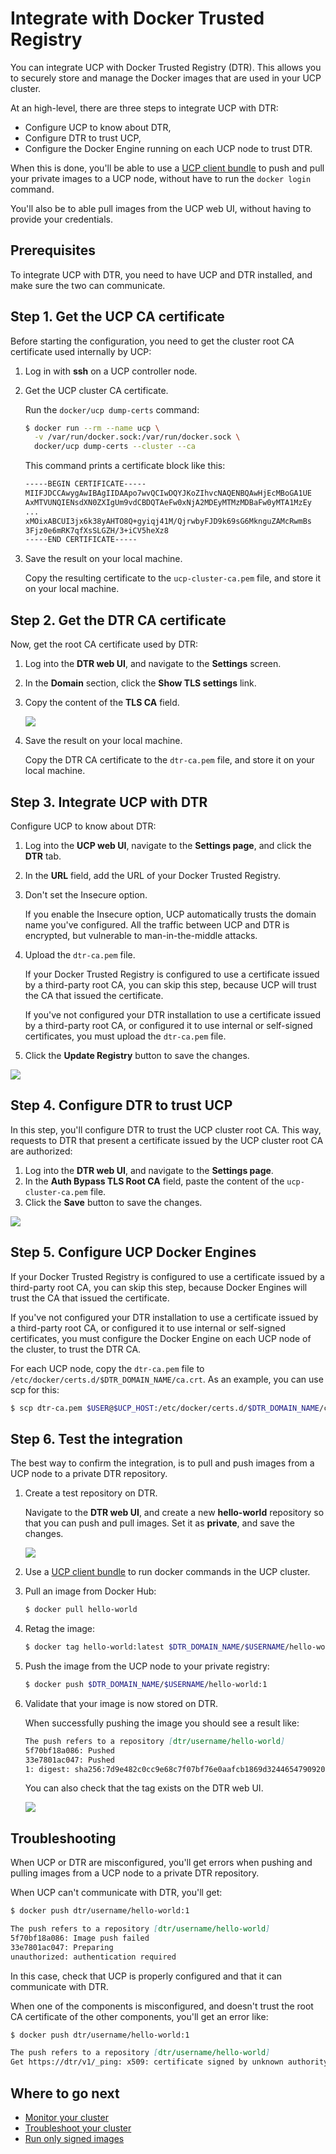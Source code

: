 <!--[metadata]>
+++
aliases = [ "/ucp/dtr-integration/"]
title = "Integrate with Docker Trusted Registry"
description = "Integrate UCP with Docker Trusted Registry"
keywords = ["trusted, registry, integrate, UCP, DTR"]
[menu.main]
parent="mn_ucp_configuration"
identifier="ucp_integrate_dtr"
weight=20
+++
<![end-metadata]-->


# Integrate with Docker Trusted Registry

You can integrate UCP with Docker Trusted Registry (DTR). This allows you to
securely store and manage the Docker images that are used in your UCP cluster.

At an high-level, there are three steps to integrate UCP with DTR:

* Configure UCP to know about DTR,
* Configure DTR to trust UCP,
* Configure the Docker Engine running on each UCP node to trust DTR.

When this is done, you'll be able to use a [UCP client bundle](../access-ucp/cli-based-access.md)
to push and pull your private images to a UCP node, without have to run the
`docker login` command.

You'll also be to able pull images from the UCP web UI, without having to
provide your credentials.

## Prerequisites

To integrate UCP with DTR, you need to have UCP and DTR installed, and make sure
the two can communicate.

## Step 1. Get the UCP CA certificate

Before starting the configuration, you need to get the cluster root CA
certificate used internally by UCP:

1. Log in with **ssh** on a UCP controller node.
2. Get the UCP cluster CA certificate.

    Run the `docker/ucp dump-certs` command:

    ```bash
    $ docker run --rm --name ucp \
      -v /var/run/docker.sock:/var/run/docker.sock \
      docker/ucp dump-certs --cluster --ca
    ```

    This command prints a certificate block like this:

    ```markdown
    -----BEGIN CERTIFICATE-----
    MIIFJDCCAwygAwIBAgIIDAApo7wvQCIwDQYJKoZIhvcNAQENBQAwHjEcMBoGA1UE
    AxMTVUNQIENsdXN0ZXIgUm9vdCBDQTAeFw0xNjA2MDEyMTMzMDBaFw0yMTA1MzEy
    ...
    xMOixABCUI3jx6k38yAHTO8Q+gyiqj41M/QjrwbyFJD9k69sG6MknguZAMcRwmBs
    3Fjz0e6mRK7qfXsSLGZH/3+iCV5heXz8
    -----END CERTIFICATE-----
    ```

3. Save the result on your local machine.

    Copy the resulting certificate to the `ucp-cluster-ca.pem` file,
    and store it on your local machine.

## Step 2. Get the DTR CA certificate

Now, get the root CA certificate used by DTR:

1. Log into the **DTR web UI**, and navigate to the **Settings** screen.
2. In the **Domain** section, click the **Show TLS settings** link.
3. Copy the content of the **TLS CA** field.

    ![](../images/dtr-integration-1.png)

4. Save the result on your local machine.

    Copy the DTR CA certificate to the `dtr-ca.pem` file, and store
    it on your local machine.


## Step 3. Integrate UCP with DTR

Configure UCP to know about DTR:

1. Log into the **UCP web UI**, navigate to the **Settings page**, and click
the **DTR** tab.
2. In the **URL** field, add the URL of your Docker Trusted Registry.
3. Don't set the Insecure option.

    If you enable the Insecure option, UCP automatically trusts the domain name
    you've configured. All the traffic between UCP and DTR is encrypted, but
    vulnerable to man-in-the-middle attacks.

4. Upload the `dtr-ca.pem` file.

    If your Docker Trusted Registry is configured to use a certificate issued
    by a third-party root CA, you can skip this step, because UCP will trust
    the CA that issued the certificate.

    If you've not configured your DTR installation to use a certificate issued
    by a third-party root CA, or configured it to use internal or self-signed
    certificates, you must upload the `dtr-ca.pem` file.

5. Click the **Update Registry** button to save the changes.

![](../images/dtr-integration-2.png)


## Step 4. Configure DTR to trust UCP

In this step, you'll configure DTR to trust the UCP cluster root CA. This way,
requests to DTR that present a certificate issued by the UCP cluster root CA
are authorized:

1. Log into the **DTR web UI**, and navigate to the **Settings page**.
2. In the **Auth Bypass TLS Root CA** field, paste the content of the
`ucp-cluster-ca.pem` file.
3. Click the **Save** button to save the changes.

![](../images/dtr-integration-3.png)


## Step 5. Configure UCP Docker Engines

If your Docker Trusted Registry is configured to use a certificate issued by
a third-party root CA, you can skip this step, because Docker Engines will
trust the CA that issued the certificate.

If you've not configured your DTR installation to use a certificate issued
by a third-party root CA, or configured it to use internal or self-signed
certificates, you must configure the Docker Engine on each UCP node of the
cluster, to trust the DTR CA.

For each UCP node, copy the `dtr-ca.pem` file to
`/etc/docker/certs.d/$DTR_DOMAIN_NAME/ca.crt`. As an example, you can use scp
for this:

```bash
$ scp dtr-ca.pem $USER@$UCP_HOST:/etc/docker/certs.d/$DTR_DOMAIN_NAME/ca.crt
```

## Step 6. Test the integration

The best way to confirm the integration, is to pull and push images from a UCP
node to a private DTR repository.

1. Create a test repository on DTR.

    Navigate to the **DTR web UI**, and create a new **hello-world** repository
    so that you can push and pull images. Set it as **private**, and save
    the changes.

    ![](../images/dtr-integration-4.png)

2. Use a [UCP client bundle](../access-ucp/cli-based-access.md) to run docker
commands in the UCP cluster.

3. Pull an image from Docker Hub:

    ```bash
    $ docker pull hello-world
    ```

4. Retag the image:

    ```bash
    $ docker tag hello-world:latest $DTR_DOMAIN_NAME/$USERNAME/hello-world:1
    ```

5. Push the image from the UCP node to your private registry:

    ```bash
    $ docker push $DTR_DOMAIN_NAME/$USERNAME/hello-world:1
    ```

6. Validate that your image is now stored on DTR.

    When successfully pushing the image you should see a result like:

    ```markdown
    The push refers to a repository [dtr/username/hello-world]
    5f70bf18a086: Pushed
    33e7801ac047: Pushed
    1: digest: sha256:7d9e482c0cc9e68c7f07bf76e0aafcb1869d32446547909200db990e7bc5461a size: 1930
    ```

    You can also check that the tag exists on the DTR web UI.

    ![](../images/dtr-integration-5.png)

## Troubleshooting

When UCP or DTR are misconfigured, you'll get errors when pushing and pulling
images from a UCP node to a private DTR repository.

When UCP can't communicate with DTR, you'll get:

```markdown
$ docker push dtr/username/hello-world:1

The push refers to a repository [dtr/username/hello-world]
5f70bf18a086: Image push failed
33e7801ac047: Preparing
unauthorized: authentication required
```

In this case, check that UCP is properly configured and that it can communicate
with DTR.

When one of the components is misconfigured, and doesn't trust the root CA
certificate of the other components, you'll get an error like:

```markdown
$ docker push dtr/username/hello-world:1

The push refers to a repository [dtr/username/hello-world]
Get https://dtr/v1/_ping: x509: certificate signed by unknown authority
```

## Where to go next

* [Monitor your cluster](../monitor/monitor-ucp.md)
* [Troubleshoot your cluster](../monitor/troubleshoot-ucp.md)
* [Run only signed images](../configuration/content-trust.md)